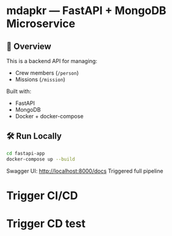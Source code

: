 # mdapkr — FastAPI + MongoDB Microservice

## 🚀 Overview

This is a backend API for managing:
- Crew members (`/person`)
- Missions (`/mission`)

Built with:
- FastAPI
- MongoDB
- Docker + docker-compose

## 🛠️ Run Locally

```bash
cd fastapi-app
docker-compose up --build
```

Swagger UI: [http://localhost:8000/docs](http://localhost:8000/docs)
Triggered full pipeline
# Trigger CI/CD
# Trigger CD test
